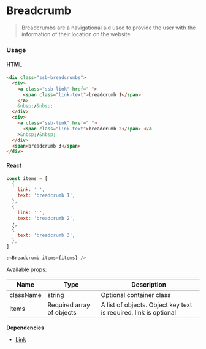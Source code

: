 # Breadcrumb

> Breadcrumbs are a navigational aid used to provide the user with the information of their location on the website

### Usage

#### HTML

```html
<div class="ssb-breadcrumbs">
  <div>
    <a class="ssb-link" href=" ">
      <span class="link-text">breadcrumb 1</span>
    </a>
    &nbsp;/&nbsp;
  </div>
  <div>
    <a class="ssb-link" href=" ">
      <span class="link-text">breadcrumb 2</span> </a
    >&nbsp;/&nbsp;
  </div>
  <span>breadcrumb 3</span>
</div>
```

#### React

```jsx harmony
const items = [
  {
    link: ' ',
    text: 'breadcrumb 1',
  },
  {
    link: ' ',
    text: 'breadcrumb 2',
  },
  {
    text: 'breadcrumb 3',
  },
]

;<Breadcrumb items={items} />
```

Available props:

| Name      | Type                      | Description                                                      |
| --------- | ------------------------- | ---------------------------------------------------------------- |
| className | string                    | Optional container class                                         |
| items     | Required array of objects | A list of objects. Object key text is required, link is optional |

**Dependencies**

- [Link](../Link)
